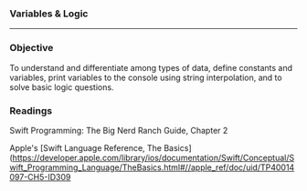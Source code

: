### Variables & Logic
---

### Objective 
To understand and differentiate among types of data, define constants and variables, print variables to the console using string interpolation, and to solve basic logic questions.

### Readings
Swift Programming: The Big Nerd Ranch Guide, Chapter 2

Apple's [Swift Language Reference, The Basics](https://developer.apple.com/library/ios/documentation/Swift/Conceptual/Swift_Programming_Language/TheBasics.html#//apple_ref/doc/uid/TP40014097-CH5-ID309
